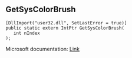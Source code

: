 ## GetSysColorBrush

```
[DllImport("user32.dll", SetLastError = true)]
public static extern IntPtr GetSysColorBrush(
   int nIndex
);
```

Microsoft documentation: [Link](https://docs.microsoft.com/en-us/windows/win32/api/winuser/nf-winuser-getsyscolorbrush)
